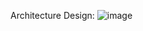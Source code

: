 Architecture Design:
![image](https://github.com/user-attachments/assets/069620c9-e421-4b8d-8574-d5caaac89964)

